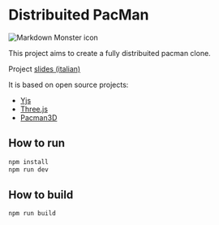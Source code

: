 # Distribuited PacMan

<img src="https://vallasc.github.io/Distribuited-PacMan/public/img/pacman_logo.png"
     alt="Markdown Monster icon"
     style="max-height:200px" center/>


This project aims to create a fully distribuited pacman clone.

Project [slides (italian)](https://vallasc.github.io/Distribuited-PacMan/doc/slides/index.html)

It is based on open source projects:
* [Yjs](https://github.com/yjs/yjs)
* [Three.js](https://github.com/mrdoob/three.js/)
* [Pacman3D](https://github.com/butchler/Pacman-3D)

## How to run
```sh
npm install
npm run dev
```

## How to build
```sh
npm run build
```